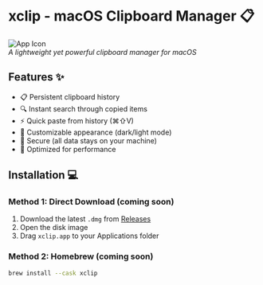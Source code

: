 # xclip - macOS Clipboard Manager 📋

![App Icon](assets/icon.png)  
*A lightweight yet powerful clipboard manager for macOS*

## Features ✨
- 📋 Persistent clipboard history
- 🔍 Instant search through copied items
- ⚡ Quick paste from history (⌘⇧V)
- 🎨 Customizable appearance (dark/light mode)
- 🔑 Secure (all data stays on your machine)
- 🚀 Optimized for performance

## Installation 💻
### Method 1: Direct Download (coming soon)
1. Download the latest `.dmg` from [Releases]()
2. Open the disk image
3. Drag `xclip.app` to your Applications folder

### Method 2: Homebrew (coming soon)
```bash
brew install --cask xclip
